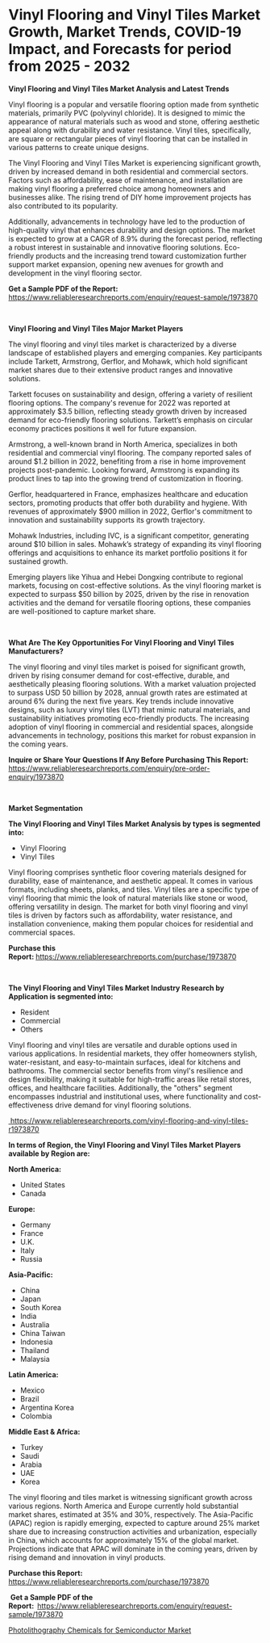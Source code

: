 <p><h1>Vinyl Flooring and Vinyl Tiles Market Growth, Market Trends, COVID-19 Impact, and Forecasts for period from 2025 - 2032</h1></p><p><strong>Vinyl Flooring and Vinyl Tiles Market Analysis and Latest Trends</strong></p>
<p><p>Vinyl flooring is a popular and versatile flooring option made from synthetic materials, primarily PVC (polyvinyl chloride). It is designed to mimic the appearance of natural materials such as wood and stone, offering aesthetic appeal along with durability and water resistance. Vinyl tiles, specifically, are square or rectangular pieces of vinyl flooring that can be installed in various patterns to create unique designs. </p><p>The Vinyl Flooring and Vinyl Tiles Market is experiencing significant growth, driven by increased demand in both residential and commercial sectors. Factors such as affordability, ease of maintenance, and installation are making vinyl flooring a preferred choice among homeowners and businesses alike. The rising trend of DIY home improvement projects has also contributed to its popularity. </p><p>Additionally, advancements in technology have led to the production of high-quality vinyl that enhances durability and design options. The market is expected to grow at a CAGR of 8.9% during the forecast period, reflecting a robust interest in sustainable and innovative flooring solutions. Eco-friendly products and the increasing trend toward customization further support market expansion, opening new avenues for growth and development in the vinyl flooring sector.</p></p>
<p><strong>Get a Sample PDF of the Report:&nbsp;</strong> <a href="https://www.reliableresearchreports.com/enquiry/request-sample/1973870?utm_campaign=2296&utm_medium=2&utm_source=Github&utm_content=ia&utm_term=03042025&utm_id=vinyl-flooring-and-vinyl-tiles">https://www.reliableresearchreports.com/enquiry/request-sample/1973870</a></p>
<p>&nbsp;</p>
<p><strong>Vinyl Flooring and Vinyl Tiles Major Market Players</strong></p>
<p><p>The vinyl flooring and vinyl tiles market is characterized by a diverse landscape of established players and emerging companies. Key participants include Tarkett, Armstrong, Gerflor, and Mohawk, which hold significant market shares due to their extensive product ranges and innovative solutions.</p><p>Tarkett focuses on sustainability and design, offering a variety of resilient flooring options. The company's revenue for 2022 was reported at approximately $3.5 billion, reflecting steady growth driven by increased demand for eco-friendly flooring solutions. Tarkett’s emphasis on circular economy practices positions it well for future expansion.</p><p>Armstrong, a well-known brand in North America, specializes in both residential and commercial vinyl flooring. The company reported sales of around $1.2 billion in 2022, benefiting from a rise in home improvement projects post-pandemic. Looking forward, Armstrong is expanding its product lines to tap into the growing trend of customization in flooring.</p><p>Gerflor, headquartered in France, emphasizes healthcare and education sectors, promoting products that offer both durability and hygiene. With revenues of approximately $900 million in 2022, Gerflor's commitment to innovation and sustainability supports its growth trajectory.</p><p>Mohawk Industries, including IVC, is a significant competitor, generating around $10 billion in sales. Mohawk’s strategy of expanding its vinyl flooring offerings and acquisitions to enhance its market portfolio positions it for sustained growth.</p><p>Emerging players like Yihua and Hebei Dongxing contribute to regional markets, focusing on cost-effective solutions. As the vinyl flooring market is expected to surpass $50 billion by 2025, driven by the rise in renovation activities and the demand for versatile flooring options, these companies are well-positioned to capture market share.</p></p>
<p>&nbsp;</p>
<p><strong>What Are The Key Opportunities For Vinyl Flooring and Vinyl Tiles Manufacturers?</strong></p>
<p><p>The vinyl flooring and vinyl tiles market is poised for significant growth, driven by rising consumer demand for cost-effective, durable, and aesthetically pleasing flooring solutions. With a market valuation projected to surpass USD 50 billion by 2028, annual growth rates are estimated at around 6% during the next five years. Key trends include innovative designs, such as luxury vinyl tiles (LVT) that mimic natural materials, and sustainability initiatives promoting eco-friendly products. The increasing adoption of vinyl flooring in commercial and residential spaces, alongside advancements in technology, positions this market for robust expansion in the coming years.</p></p>
<p><strong>Inquire or Share Your Questions If Any Before Purchasing This Report:</strong> <a href="https://www.reliableresearchreports.com/enquiry/pre-order-enquiry/1973870?utm_campaign=2296&utm_medium=2&utm_source=Github&utm_content=ia&utm_term=03042025&utm_id=vinyl-flooring-and-vinyl-tiles">https://www.reliableresearchreports.com/enquiry/pre-order-enquiry/1973870</a></p>
<p>&nbsp;</p>
<p><strong>Market Segmentation</strong></p>
<p><strong>The Vinyl Flooring and Vinyl Tiles Market Analysis by types is segmented into:</strong></p>
<p><ul><li>Vinyl Flooring</li><li>Vinyl Tiles</li></ul></p>
<p><p>Vinyl flooring comprises synthetic floor covering materials designed for durability, ease of maintenance, and aesthetic appeal. It comes in various formats, including sheets, planks, and tiles. Vinyl tiles are a specific type of vinyl flooring that mimic the look of natural materials like stone or wood, offering versatility in design. The market for both vinyl flooring and vinyl tiles is driven by factors such as affordability, water resistance, and installation convenience, making them popular choices for residential and commercial spaces.</p></p>
<p><strong>Purchase this Report:&nbsp;</strong><a href="https://www.reliableresearchreports.com/purchase/1973870?utm_campaign=2296&utm_medium=2&utm_source=Github&utm_content=ia&utm_term=03042025&utm_id=vinyl-flooring-and-vinyl-tiles">https://www.reliableresearchreports.com/purchase/1973870</a></p>
<p>&nbsp;</p>
<p><strong>The Vinyl Flooring and Vinyl Tiles Market Industry Research by Application is segmented into:</strong></p>
<p><ul><li>Resident</li><li>Commercial</li><li>Others</li></ul></p>
<p><p>Vinyl flooring and vinyl tiles are versatile and durable options used in various applications. In residential markets, they offer homeowners stylish, water-resistant, and easy-to-maintain surfaces, ideal for kitchens and bathrooms. The commercial sector benefits from vinyl's resilience and design flexibility, making it suitable for high-traffic areas like retail stores, offices, and healthcare facilities. Additionally, the "others" segment encompasses industrial and institutional uses, where functionality and cost-effectiveness drive demand for vinyl flooring solutions.</p></p>
<p><a href="https://www.reliableresearchreports.com/vinyl-flooring-and-vinyl-tiles-r1973870?utm_campaign=2296&utm_medium=2&utm_source=Github&utm_content=ia&utm_term=03042025&utm_id=vinyl-flooring-and-vinyl-tiles">&nbsp;https://www.reliableresearchreports.com/vinyl-flooring-and-vinyl-tiles-r1973870</a></p>
<p><strong>In terms of Region, the Vinyl Flooring and Vinyl Tiles Market Players available by Region are:</strong></p>
<p>
    <p> <strong> North America: </strong>
        <ul>
            <li>United States</li>
            <li>Canada</li>
        </ul>
        </p> 
    <p> <strong> Europe: </strong>
        <ul>
            <li>Germany</li>
            <li>France</li>
            <li>U.K.</li>
            <li>Italy</li>
            <li>Russia</li>
        </ul>
        </p> 
    <p> <strong> Asia-Pacific: </strong>
        <ul>
            <li>China</li>
            <li>Japan</li>
            <li>South Korea</li>
            <li>India</li>
            <li>Australia</li>
            <li>China Taiwan</li>
            <li>Indonesia</li>
            <li>Thailand</li>
            <li>Malaysia</li>
        </ul>
        </p> 
    <p> <strong> Latin America: </strong>
        <ul>
            <li>Mexico</li>
            <li>Brazil</li>
            <li>Argentina Korea</li>
            <li>Colombia</li>
        </ul>
        </p> 
    <p> <strong> Middle East & Africa: </strong>
        <ul>
            <li>Turkey</li>
            <li>Saudi</li>
            <li>Arabia</li>
            <li>UAE</li>
            <li>Korea</li>
        </ul>
    </p>
    </p>
<p><p>The vinyl flooring and tiles market is witnessing significant growth across various regions. North America and Europe currently hold substantial market shares, estimated at 35% and 30%, respectively. The Asia-Pacific (APAC) region is rapidly emerging, expected to capture around 25% market share due to increasing construction activities and urbanization, especially in China, which accounts for approximately 15% of the global market. Projections indicate that APAC will dominate in the coming years, driven by rising demand and innovation in vinyl products.</p></p>
<p><strong>Purchase this Report: </strong><a href="https://www.reliableresearchreports.com/purchase/1973870?utm_campaign=2296&utm_medium=2&utm_source=Github&utm_content=ia&utm_term=03042025&utm_id=vinyl-flooring-and-vinyl-tiles">https://www.reliableresearchreports.com/purchase/1973870</a></p>
<p>&nbsp;<strong>Get a Sample PDF of the Report:&nbsp;&nbsp;</strong><a href="https://www.reliableresearchreports.com/enquiry/request-sample/1973870?utm_campaign=2296&utm_medium=2&utm_source=Github&utm_content=ia&utm_term=03042025&utm_id=vinyl-flooring-and-vinyl-tiles">https://www.reliableresearchreports.com/enquiry/request-sample/1973870</a></p>
<p><strong></strong></p>
<p><p><a href="https://github.com/keolalelekr8/Market-Research-Report-List-1/blob/main/photolithography-chemicals-for-semiconductor-market.md?utm_campaign=2296&utm_medium=2&utm_source=Github&utm_content=ia&utm_term=03042025&utm_id=vinyl-flooring-and-vinyl-tiles">Photolithography Chemicals for Semiconductor Market</a></p></p>